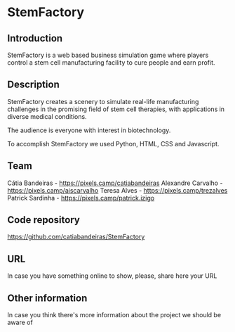 # StemFactory

## Introduction

StemFactory is a web based business simulation game where players control a stem cell manufacturing facility to cure people and earn profit.

## Description

StemFactory creates a scenery to simulate real-life manufacturing challenges in the promising field of stem cell therapies, with applications in diverse medical conditions.

The audience is everyone with interest in biotechnology.

To accomplish StemFactory we used Python, HTML, CSS and Javascript.

## Team

Cátia Bandeiras - https://pixels.camp/catiabandeiras
Alexandre Carvalho - https://pixels.camp/ajscarvalho
Teresa Alves - https://pixels.camp/trezalves
Patrick Sardinha - https://pixels.camp/patrick.izigo

## Code repository

https://github.com/catiabandeiras/StemFactory

## URL 

In case you have something online to show, please, share here your URL 

## Other information

In case you think there's more information about the project we should be aware of


